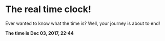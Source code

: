 # The real time clock!

Ever wanted to know what the time is? Well, your journey is about to end!

**The time is Dec 03, 2017, 22:44**